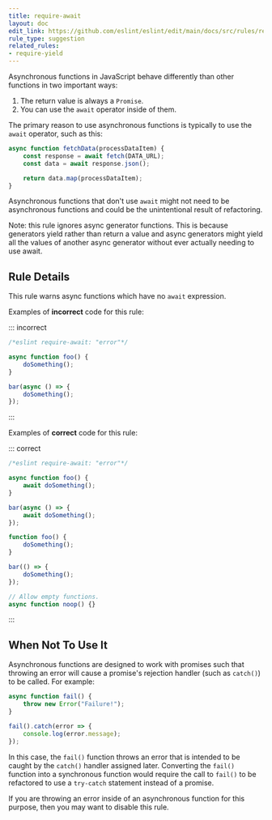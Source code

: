 ```yaml
---
title: require-await
layout: doc
edit_link: https://github.com/eslint/eslint/edit/main/docs/src/rules/require-await.md
rule_type: suggestion
related_rules:
- require-yield
---
```



Asynchronous functions in JavaScript behave differently than other functions in two important ways:

1. The return value is always a `Promise`.
2. You can use the `await` operator inside of them.

The primary reason to use asynchronous functions is typically to use the `await` operator, such as this:

```js
async function fetchData(processDataItem) {
    const response = await fetch(DATA_URL);
    const data = await response.json();

    return data.map(processDataItem);
}
```

Asynchronous functions that don't use `await` might not need to be asynchronous functions and could be the unintentional result of refactoring.

Note: this rule ignores async generator functions. This is because generators yield rather than return a value and async generators might yield all the values of another async generator without ever actually needing to use await.

## Rule Details

This rule warns async functions which have no `await` expression.

Examples of **incorrect** code for this rule:

::: incorrect

```js
/*eslint require-await: "error"*/

async function foo() {
    doSomething();
}

bar(async () => {
    doSomething();
});
```

:::

Examples of **correct** code for this rule:

::: correct

```js
/*eslint require-await: "error"*/

async function foo() {
    await doSomething();
}

bar(async () => {
    await doSomething();
});

function foo() {
    doSomething();
}

bar(() => {
    doSomething();
});

// Allow empty functions.
async function noop() {}
```

:::

## When Not To Use It

Asynchronous functions are designed to work with promises such that throwing an error will cause a promise's rejection handler (such as `catch()`) to be called. For example:

```js
async function fail() {
    throw new Error("Failure!");
}

fail().catch(error => {
    console.log(error.message);
});
```

In this case, the `fail()` function throws an error that is intended to be caught by the `catch()` handler assigned later. Converting the `fail()` function into a synchronous function would require the call to `fail()` to be refactored to use a `try-catch` statement instead of a promise.

If you are throwing an error inside of an asynchronous function for this purpose, then you may want to disable this rule.
